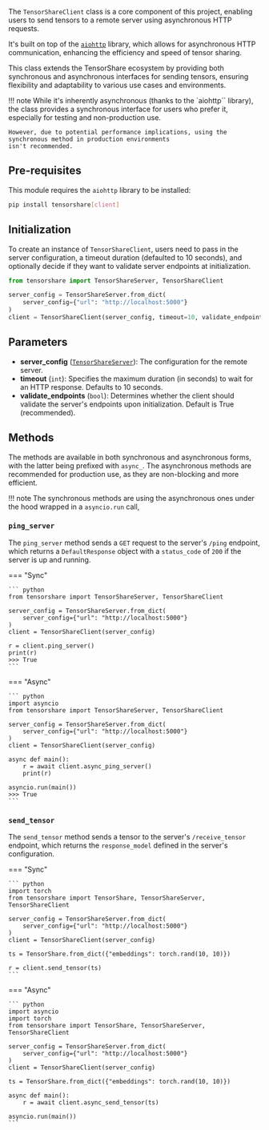 The `TensorShareClient` class is a core component of this project, enabling users to send tensors to a remote server 
using asynchronous HTTP requests.

It's built on top of the [`aiohttp`](https://github.com/aio-libs/aiohttp) library, which allows for asynchronous HTTP communication, enhancing the efficiency and speed of tensor sharing.

This class extends the TensorShare ecosystem by providing both synchronous and asynchronous interfaces for 
sending tensors, ensuring flexibility and adaptability to various use cases and environments.

!!! note
    While it's inherently asynchronous (thanks to the `aiohttp`` library), the class provides 
    a synchronous interface for users who prefer it, especially for testing and non-production use.
    
    However, due to potential performance implications, using the synchronous method in production environments 
    isn't recommended.

## Pre-requisites

This module requires the `aiohttp` library to be installed:

``` bash
pip install tensorshare[client]
```

## Initialization

To create an instance of `TensorShareClient`, users need to pass in the server configuration, a timeout duration
(defaulted to 10 seconds), and optionally decide if they want to validate server endpoints at initialization.

``` python
from tensorshare import TensorShareServer, TensorShareClient

server_config = TensorShareServer.from_dict(
    server_config={"url": "http://localhost:5000"}
)
client = TensorShareClient(server_config, timeout=10, validate_endpoints=True)
```

## Parameters

* __server_config__ ([`TensorShareServer`](../usage/tensorshare_server)): The configuration for the remote server.
* __timeout__ (`int`): Specifies the maximum duration (in seconds) to wait for an HTTP response. Defaults to 10 seconds.
* __validate_endpoints__ (`bool`): Determines whether the client should validate the server's endpoints upon initialization. Default is True (recommended).

## Methods

The methods are available in both synchronous and asynchronous forms, with the latter being prefixed with `async_`.
The asynchronous methods are recommended for production use, as they are non-blocking and more efficient.

!!! note
    The synchronous methods are using the asynchronous ones under the hood wrapped in a `asyncio.run` call,

### `ping_server`

The `ping_server` method sends a `GET` request to the server's `/ping` endpoint, which returns a `DefaultResponse`
object with a `status_code` of `200` if the server is up and running.

=== "Sync"

    ``` python
    from tensorshare import TensorShareServer, TensorShareClient

    server_config = TensorShareServer.from_dict(
        server_config={"url": "http://localhost:5000"}
    )
    client = TensorShareClient(server_config)

    r = client.ping_server()
    print(r)
    >>> True
    ```

=== "Async"

    ``` python
    import asyncio
    from tensorshare import TensorShareServer, TensorShareClient

    server_config = TensorShareServer.from_dict(
        server_config={"url": "http://localhost:5000"}
    )
    client = TensorShareClient(server_config)

    async def main():
        r = await client.async_ping_server()
        print(r)

    asyncio.run(main())
    >>> True
    ```

### `send_tensor`

The `send_tensor` method sends a tensor to the server's `/receive_tensor` endpoint, which returns the `response_model`
defined in the server's configuration.

=== "Sync"

    ``` python
    import torch
    from tensorshare import TensorShare, TensorShareServer, TensorShareClient

    server_config = TensorShareServer.from_dict(
        server_config={"url": "http://localhost:5000"}
    )
    client = TensorShareClient(server_config)

    ts = TensorShare.from_dict({"embeddings": torch.rand(10, 10)})

    r = client.send_tensor(ts)
    ```

=== "Async"

    ``` python
    import asyncio
    import torch
    from tensorshare import TensorShare, TensorShareServer, TensorShareClient

    server_config = TensorShareServer.from_dict(
        server_config={"url": "http://localhost:5000"}
    )
    client = TensorShareClient(server_config)

    ts = TensorShare.from_dict({"embeddings": torch.rand(10, 10)})

    async def main():
        r = await client.async_send_tensor(ts)

    asyncio.run(main())
    ```
